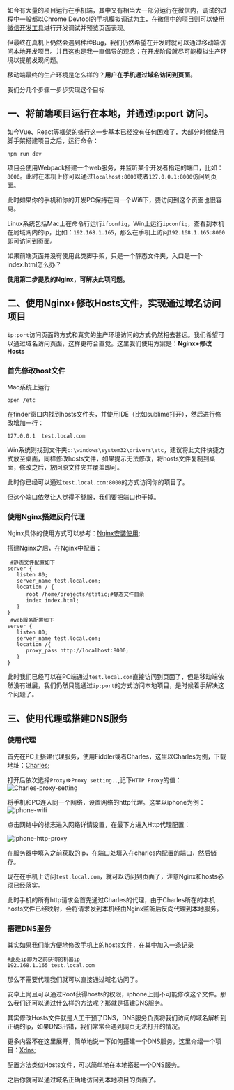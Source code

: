 如今有大量的项目运行在手机端，其中又有相当大一部分运行在微信内，调试的过程中一般都以Chrome Devtool的手机模拟调试为主，在微信中的项目则可以使用[微信开发工具](https://mp.weixin.qq.com/debug/wxadoc/dev/devtools/download.html)进行开发调试并预览页面表现。

但最终在真机上仍然会遇到种种Bug，我们仍然希望在开发时就可以通过移动端访问本地开发项目。并且这也是我一直倡导的观念：在开发阶段就尽可能模拟生产环境以提前发现问题。

移动端最终的生产环境是怎么样的？**用户在手机通过域名访问到页面**。

我们分几个步骤一步步实现这个目标

## 一、将前端项目运行在本地，并通过ip:port 访问。

如今Vue、React等框架的盛行这一步基本已经没有任何困难了，大部分时候使用脚手架搭建项目之后，运行命令：

```
npm run dev
```

项目会使用Webpack搭建一个web服务，并监听某个开发者指定的端口，比如：`8000`。此时在本机上你可以通过`localhost:8000`或者`127.0.0.1:8000`访问到页面。

此时如果你的手机和你的开发PC保持在同一个Wifi下，要访问到这个页面也很容易。

Linux系统包括Mac上在命令行运行`ifconfig`，Win上运行`ipconfig`，查看到本机在局域网内的ip，比如：`192.168.1.165`，那么在手机上访问`192.168.1.165:8000`即可访问到页面。

如果前端页面并没有使用此类脚手架，只是一个静态文件夹，入口是一个index.html怎么办？

**使用第二步提及的Nginx，可解决此项问题。**

## 二、使用Nginx+修改Hosts文件，实现通过域名访问项目

`ip:port`访问页面的方式和真实的生产环境访问的方式仍然相去甚远。我们希望可以通过域名访问页面，这样更符合直觉。这里我们使用方案是：**Nginx+修改Hosts**

### 首先修改host文件

Mac系统上运行


```
open /etc
```
在finder窗口内找到hosts文件夹，并使用IDE（比如sublime打开），然后进行修改增加一行：

```
127.0.0.1  test.local.com
```

Win系统则找到文件夹`c:\windows\system32\drivers\etc`，建议将此文件快捷方式放至桌面，同样修改hosts文件，如果提示无法修改，将hosts文件复制到桌面，修改之后，放回原文件夹并覆盖即可。

此时你已经可以通过`test.local.com:8000`的方式访问你的项目了。

但这个端口依然让人觉得不舒服，我们要把端口也干掉。

### 使用Nginx搭建反向代理

Nginx具体的使用方式可以参考：[Nginx安装使用](http://wiki.insomnia-er.com/#/article/7);

搭建Nginx之后，在Nginx中配置：


```
 #静态文件配置如下
server {
   listen 80;
   server_name test.local.com;   
   location / {               
      root /home/projects/static;#静态文件目录
      index index.html; 
   }  
}
 #web服务配置如下
server {
   listen 80;
   server_name test.local.com;   
   location /{
      proxy_pass http://localhost:8000;
   }  
}
```

此时我们已经可以在PC端通过`test.local.com`直接访问到页面了，但是移动端依然没有进展，我们仍然只能通过`ip:port`的方式访问本地项目，是时候着手解决这个问题了。

## 三、使用代理或搭建DNS服务

### 使用代理

首先在PC上搭建代理服务，使用Fiddler或者Charles，这里以Charles为例，下载地址：[Charles](https://www.charlesproxy.com/download/);

打开后依次选择`Proxy`=>`Proxy setting..`,记下`HTTP Proxy`的值：
![Charles-proxy-setting](http://owyx09dkb.bkt.clouddn.com/charles-proxy-setting.jpg)



将手机和PC连入同一个网络，设置网络的http代理。这里以iphone为例：
![iphone-wifi](http://owyx09dkb.bkt.clouddn.com/iphone-wifi.jpeg)

点击网络中的标志进入网络详情设置，在最下方进入Http代理配置：

![iphone-http-proxy](http://owyx09dkb.bkt.clouddn.com/iphone-http-proxy.jpeg)


在服务器中填入之前获取的ip，在端口处填入在charles内配置的端口，然后储存。

现在在手机上访问`test.local.com`，就可以访问到页面了，注意Nginx和hosts必须已经落实。

此时手机的所有http请求会首先通过Charles的代理，由于Charles所在的本机hosts文件已经映射，会将请求发到本机经由Nginx监听后反向代理到本地服务。



### 搭建DNS服务

其实如果我们能方便地修改手机上的hosts文件，在其中加入一条记录


```
#此处ip即为之前获得的机器ip
192.168.1.165 test.local.com  
```
那么不需要代理我们就可以直接通过域名访问了。

安卓上尚且可以通过Root获得hosts的权限，iphone上则不可能修改这个文件。那么我们还可以通过什么样的方法呢？那就是搭建DNS服务。

其实修改Hosts文件就是人工干预了DNS，DNS服务负责将我们访问的域名解析到正确的ip，如果DNS出错，我们常常会遇到网页无法打开的情况。

更多内容不在这里展开，简单地说一下如何搭建一个DNS服务，这里介绍一个项目：[Xdns](https://github.com/allenm/xdns);

配置方法类似Hosts文件，可以简单地在本地搭起一个DNS服务。

之后你就可以通过域名正确地访问到本地项目的页面了。

